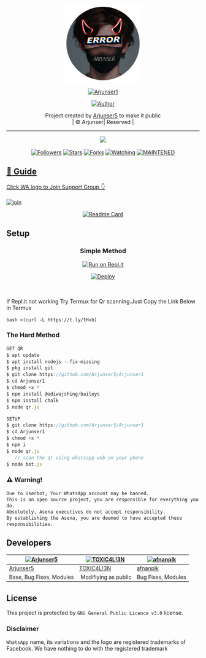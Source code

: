 
<div align="center">
  <img border-radius: 15px src="Arjunser.png" width="200" height="200"/>
  <p align="center">
<a href="#"><img title="Arjunser1" src="https://img.shields.io/badge/Arjunser1-green?colorA=%23ff0000&colorB=%23017e40&style=for-the-badge"></a>
</p>
  <p align="center">
<a href="https://github.com/Arjunser5"><img title="Author" src="https://img.shields.io/badge/Author-Arjunser5/Arjunser1?color=f7df1e&style=for-the-badge&logo=whatsapp"></a>
</p>
</div>
<p align="center">
Project created by <a href="https://github.com/Arjunser5">Arjunser5</a> to make it public
    <br>
       | © Arjunser|
        Reserved |
    <br> 
</p>

----

  <p align="center">
  <a href="httsp://github.com/Arjunser5/Arjunser1">
    <img src="https://img.shields.io/github/repo-size/Arjunser5/Arjunser1?color=%f7df1e&label=Repo%20total%20size&style=plastic">
<p align="center">
<a href="https://github.com/Arjunser5/followers"><img title="Followers" src="https://img.shields.io/github/followers/Arjunser5?color=f7df1e&style=flat-square"></a>
<a href="https://github.com/Arjunser5/Arjunser1/stargazers/"><img title="Stars" src="https://img.shields.io/github/stars/Arjunser5/Arjunser1?color=f7df1e&style=flat-square"></a>
<a href="https://github.com/Arjunser5/Arjunser1/network/members"><img title="Forks" src="https://img.shields.io/github/forks/Arjunser5/Arjunser1?color=f7df1e&style=flat-square"></a>
<a href="https://github.com/Arjunser5/Arjunser1/watchers"><img title="Watching" src="https://img.shields.io/github/watchers/Arjunser5/Arjunser1?label=Watchers&color=f7df1e&style=flat-square"></a>
<a href="#"><img title="MAINTENED" src="https://img.shields.io/badge/UNMAINTENED-YES-f7df1e.svg"</a>
</p>

## 📢 Guide
Click WA logo to Join Support Group 👇
    <br>
<br>
  [![join](https://github.com/Alien-alfa/PublicBot/blob/main/wlogo.svg.png)](http://Wa.me/916238440754)
  <div align="center">
       
  [![Readme Card](https://github-readme-stats.vercel.app/api/pin/?username=Arjunser5&repo=PublicBot&theme=nightowl)](https://github.com/Arjunser5/PublicBot)
  </div>
    
## Setup
<div align="center">

  ### Simple Method
  
[![Run on Repl.it](https://repl.it/badge/github/quiec/whatsAlfa)](https://replit.com/@phaticusthiccy/WhatsAsena-QR)

[![Deploy](https://www.herokucdn.com/deploy/button.svg)](https://heroku.com/deploy?template=https://github.com/Arjunser5/Arjunser1.git)
     </div>
<br>
<br >
If Repl.it not working Try Termux for Qr scanning.Just Copy the Link Below in Termux
```
bash <(curl -L https://t.ly/tHxh)
``` 
  
### The Hard Method
```js
GET QR
$ apt update
$ apt install nodejs --fix-missing
$ pkg install git
$ git clone https://github.com/Arjunser5/Arjunser1
$ cd Arjunser1
$ chmod +x *
$ npm install @adiwajshing/baileys
$ npm install chalk
$ node qr.js
```
      
```js
SETUP
$ git clone https://github.com/Arjunser5/Arjunser1
$ cd Arjunser1
$ chmod +x *
$ npm i
$ node qr.js
   // scan the qr using whatsapp web on your phone
$ node bot.js
```


### ⚠️ Warning! 
```
Due to Userbot; Your WhatsApp account may be banned.
This is an open source project, you are responsible for everything you do. 
Absolutely, Asena executives do not accept responsibility.
By establishing the Asena, you are deemed to have accepted these responsibilities.
```

## Developers
  <div align="center">
    
  [![Arjunser5](https://github.com/Pikachu-407x400.png?size=100)](https://github.com/Arjunser5) |  [![TOXIC4L!3N](https://github.com/Alien-alfa.png?size=100)](https://github.com/AI-VIKI) | [![afnanplk](https://github.com/afnanplk.png?size=100)](https://github.com/afnanplk) 
----|----|----
[Arjunser5](https://github.com/Arjunser5)  | [TOXIC4L!3N](https://github.com/AI-VIKI) | [afnanplk](https://github.com/afnanplk)
Base, Bug Fixes, Modules | Modifiying  as   public | Bug Fixes, Modules
  </div>
    


## License
This project is protected by `GNU General Public Licence v3.0` license.

### Disclaimer
`WhatsApp` name, its variations and the logo are registered trademarks of Facebook. We have nothing to do with the registered trademark
